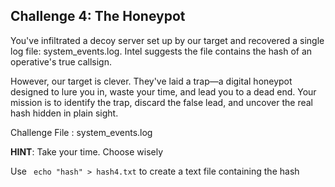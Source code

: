 
## Challenge 4: The Honeypot

You've infiltrated a decoy server set up by our target and recovered a single log file: system_events.log. Intel suggests the file contains the hash of an operative's true callsign.

However, our target is clever. They've laid a trap—a digital honeypot designed to lure you in, waste your time, and lead you to a dead end. Your mission is to identify the trap, discard the false lead, and uncover the real hash hidden in plain sight.

Challenge File : system_events.log

**HINT**: Take your time. Choose wisely

Use ``` echo "hash" > hash4.txt``` to create a text file containing the hash